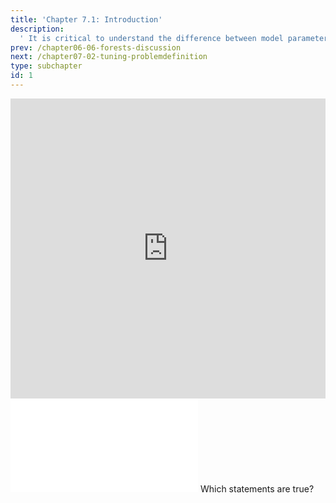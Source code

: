 ```yaml
---
title: 'Chapter 7.1: Introduction'
description:
  ' It is critical to understand the difference between model parameters and hyperparameters. While model parameters are optimized during training (typically via loss minimization), hyperparameters are specified before the training. In this chapter, you will see all hyperparameters that can be tuned and given as input to the model.'
prev: /chapter06-06-forests-discussion
next: /chapter07-02-tuning-problemdefinition
type: subchapter
id: 1
---
```


<exercise id="1" title="Video Lecture">

<iframe width="100%" height="480" src="https://www.youtube.com/embed/lG4Ul1Liq-U" frameborder="0" allow="accelerometer; autoplay; encrypted-media; gyroscope; picture-in-picture" allowfullscreen></iframe>

</exercise>

<exercise id="2" title="Slides">

<object data="pdfs/7/slides-tuning-intro.pdf" type="application/pdf" style="width:100%;height:480px">
    <embed src="pdfs/7/slides-tuning-intro.pdf" type="application/pdf" />
</object>

</exercise>



<exercise id="3" title="Quiz">
Which statements are true?
<choice>
<opt text="Tuning means optimizing hyperparameters." correct="true">
</opt>
<opt text="Doing tuning well is hard; nested resampling can help." correct="true">
</opt>
<opt text="Good tuning is crucial to achieve good performance for all ML algorithms.">
</opt>
<opt text="Tuning optimizes the inner loss.">
</opt>
</choice>
</exercise>
